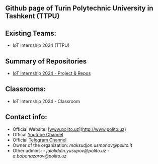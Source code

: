 ## Github page of Turin Polytechnic University in Tashkent (TTPU)


## Existing Teams:

- IoT Internship 2024 (TTPU)

## Summary of Repositories

- [IoT Internship 2024 - Project & Repos]()


## Classrooms:

- IoT Internship 2024 - Classroom


## Contact info:
- Official Website: [www.polito.uz](http://www.polito.uz)
- Offical [Youtube Channel](https://www.youtube.com/@TurinPolytechnicUniversity)
- Official [Telegram Channel](https://t.me/polito_uz)
- Owner of the organization: _maksudjon.usmonov@polito.it_
- Other admins:
              - _jaloliddin.yusupov@polito.uz_
              - _a.bobonazarov@polito.uz_

<!--

**Here are some ideas to get you started:**

🙋‍♀️ A short introduction - what is your organization all about?
🌈 Contribution guidelines - how can the community get involved?
👩‍💻 Useful resources - where can the community find your docs? Is there anything else the community should know?
🍿 Fun facts - what does your team eat for breakfast?
🧙 Remember, you can do mighty things with the power of [Markdown](https://docs.github.com/github/writing-on-github/getting-started-with-writing-and-formatting-on-github/basic-writing-and-formatting-syntax)
-->
